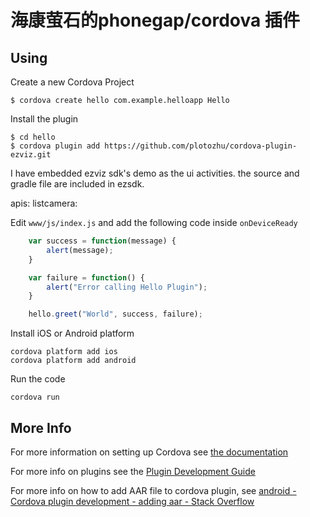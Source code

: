 # 海康萤石的phonegap/cordova 插件


## Using

Create a new Cordova Project

    $ cordova create hello com.example.helloapp Hello

Install the plugin

    $ cd hello
    $ cordova plugin add https://github.com/plotozhu/cordova-plugin-ezviz.git


I have embedded ezviz sdk's demo as the ui activities. the source and gradle file are included in ezsdk.

apis:
   listcamera: 

Edit `www/js/index.js` and add the following code inside `onDeviceReady`

```js
    var success = function(message) {
        alert(message);
    }

    var failure = function() {
        alert("Error calling Hello Plugin");
    }

    hello.greet("World", success, failure);
```

Install iOS or Android platform

    cordova platform add ios
    cordova platform add android

Run the code

    cordova run

## More Info

For more information on setting up Cordova see [the documentation](http://cordova.apache.org/docs/en/latest/guide/cli/index.html)

For more info on plugins see the [Plugin Development Guide](http://cordova.apache.org/docs/en/latest/guide/hybrid/plugins/index.html)

For more info on how to add AAR file to cordova plugin, see [android - Cordova plugin development - adding aar - Stack Overflow](https://stackoverflow.com/questions/30757208/cordova-plugin-development-adding-aar)
